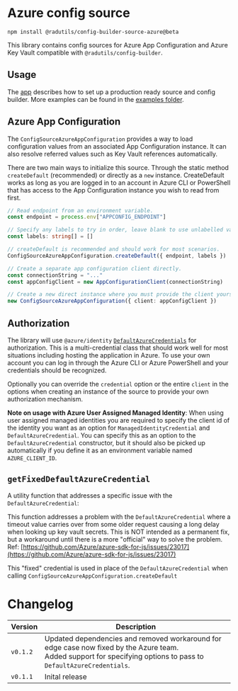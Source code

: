 # Azure config source

```
npm install @radutils/config-builder-source-azure@beta
```

This library contains config sources for Azure App Configuration and Azure Key Vault compatible with `@radutils/config-builder`.

## Usage

The [app](./examples/appConfigExample.ts) describes how to set up a production ready source and config builder. More examples can be found in the [examples folder](./examples).

## Azure App Configuration

The `ConfigSourceAzureAppConfiguration` provides a way to load configuration values from an associated App Configuration instance. It can also resolve referred values such as Key Vault references automatically.

There are two main ways to initialize this source. Through the static method `createDefault` (recommended) or directly as a `new` instance. CreateDefault works as long as you are logged in to an account in Azure CLI or PowerShell that has access to the App Configuration instance you wish to read from first.

```typescript
// Read endpoint from an environment variable.
const endpoint = process.env["APPCONFIG_ENDPOINT"]

// Specify any labels to try in order, leave blank to use unlabelled value
const labels: string[] = []

// createDefault is recommended and should work for most scenarios.
ConfigSourceAzureAppConfiguration.createDefault({ endpoint, labels })
```

```typescript
// Create a separate app configuration client directly.
const connectionString = "..."
const appConfigClient = new AppConfigurationClient(connectionString)

// Create a new direct instance where you must provide the client yourself.
new ConfigSourceAzureAppConfiguration({ client: appConfigClient })
```

## Authorization

The library will use `@azure/identity` [`DefaultAzureCredentials`](https://github.com/Azure/azure-sdk-for-js/blob/main/sdk/identity/identity/README.md#defaultazurecredential) for authorization. This is a multi-credential class that should work well for most situations including hosting the application in Azure. To use your own account you can log in through the Azure CLI or Azure PowerShell and your credentials should be recognized.

Optionally you can override the `credential` option or the entire `client` in the options when creating an instance of the source to provide your own authorization mechanism.

**Note on usage with Azure User Assigned Managed Identity**: When using user assigned managed identities you are required to specify the client id of the identity you want as an option for `ManagedIdentityCredential` and `DefaultAzureCredential`. You can specify this as an option to the `DefaultAzureCredential` constructor, but it should also be picked up automatically if you define it as an environment variable named `AZURE_CLIENT_ID`.

## `getFixedDefaultAzureCredential`

A utility function that addresses a specific issue with the `DefaultAzureCredential`:

This function addresses a problem with the `DefaultAzureCredential` where a timeout value carries over from some older request causing a long delay when looking up key vault secrets. This is NOT intended as a permanent fix, but a workaround until there is a more "official" way to solve the problem. Ref: [https://github.com/Azure/azure-sdk-for-js/issues/23017](https://github.com/Azure/azure-sdk-for-js/issues/23017)

This "fixed" credential is used in place of the `DefaultAzureCredential` when calling `ConfigSourceAzureAppConfiguration.createDefault`

# Changelog

Version|Description
-|-
`v0.1.2`|Updated dependencies and removed workaround for edge case now fixed by the Azure team.<br/>Added support for specifying options to pass to `DefaultAzureCredentials`.
`v0.1.1`|Inital release